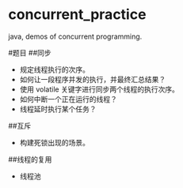 # concurrent_practice
java, demos of concurrent programming.

#题目
##同步
- 规定线程执行的次序。
- 如何让一段程序并发的执行，并最终汇总结果？
- 使用 volatile 关键字进行同步两个线程的执行次序。
- 如何中断一个正在运行的线程？
- 线程延时执行某个任务？

##互斥
- 构建死锁出现的场景。

##线程的复用
- 线程池